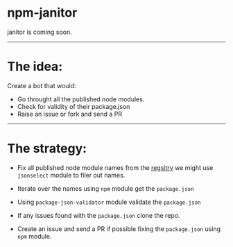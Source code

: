 npm-janitor
===========

janitor is coming soon.

----
# The idea:

Create a bot that would:

* Go throught all the published node modules.
* Check for validity of their package.json
* Raise an issue or fork and send a PR

---

# The strategy:

* Fix all published node module names from the [regsitry](https://registry.npmjs.org/-/all/) we might use `jsonselect` module to filer out names.

* Iterate over the names using `npm` module get the `package.json`

* Using `package-json-validator` module validate the `package.json`

* If any issues found with the `package.json` clone the repo.

* Create an issue and send a PR if possible fixing the `package.json` using `npm` module. 